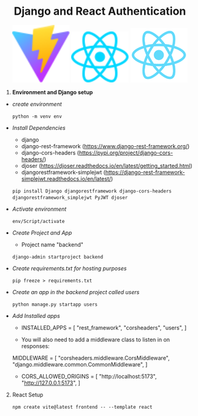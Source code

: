 <div align='center'>
<h1>Django and React Authentication</h1>
</div>
<div align='center'>
<img src="meta/vite.svg" alt="Vite Logo" width="150" />
<img src="meta/react.svg" alt="React Logo" width="150" />
<img src="meta/React.gif" alt="React Logo" width="150" />
</div>

1. **Environment and Django setup**
    
- *create environment*

    ```python -m venv env```

- *Install Dependencies*

    - django
    - django-rest-framework (https://www.django-rest-framework.org/)
    - django-cors-headers (https://pypi.org/project/django-cors-headers/)
    - djoser (https://djoser.readthedocs.io/en/latest/getting_started.html)
    - djangorestframework-simplejwt (https://django-rest-framework-simplejwt.readthedocs.io/en/latest/)


    ```pip install Django djangorestframework django-cors-headers djangorestframework_simplejwt PyJWT djoser```

- *Activate environment*
    
    ```env/Script/activate```

- *Create Project and App*
    
    - Project name "backend"

    ```django-admin startproject backend```

- *Create requirements.txt for hosting purposes*

    ```pip freeze > requirements.txt```

- *Create an app in the backend project called users*

    ```python manage.py startapp users```   

- *Add Installed apps*

    - INSTALLED_APPS = [
    "rest_framework",
    "corsheaders",
    "users",
    ]

    - You will also need to add a middleware class to listen in on responses:

    MIDDLEWARE = [
        "corsheaders.middleware.CorsMiddleware",
        "django.middleware.common.CommonMiddleware",
    ]

    - CORS_ALLOWED_ORIGINS = [
    "http://localhost:5173",
    "http://127.0.0.1:5173",
    ]

2. React Setup 

    ```npm create vite@latest frontend -- --template react```